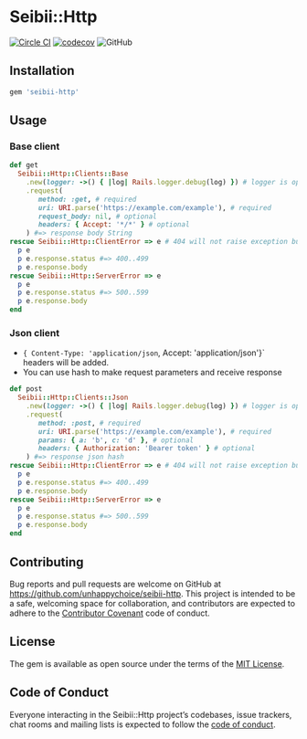 # Seibii::Http
[![Circle CI](https://circleci.com/gh/seibii/seibii-http.svg?style=shield)](https://circleci.com/gh/seibii/seibii-http)
[![codecov](https://codecov.io/gh/seibii/seibii-http/branch/master/graph/badge.svg)](https://codecov.io/gh/seibii/seibii-http)
![GitHub](https://img.shields.io/github/license/seibii/seibii-http.svg)

## Installation

```ruby
gem 'seibii-http'
```

## Usage

### Base client
```ruby
def get
  Seibii::Http::Clients::Base
    .new(logger: ->() { |log| Rails.logger.debug(log) }) # logger is optional
    .request(
       method: :get, # required
       uri: URI.parse('https://example.com/example'), # required
       request_body: nil, # optional
       headers: { Accept: '*/*' } # optional
    ) #=> response body String
rescue Seibii::Http::ClientError => e # 404 will not raise exception but just return nil response
  p e
  p e.response.status #=> 400..499
  p e.response.body
rescue Seibii::Http::ServerError => e
  p e
  p e.response.status #=> 500..599
  p e.response.body
end
```

### Json client
- `{ Content-Type: 'application/json`, Accept: 'application/json'}` headers will be added.
- You can use hash to make request parameters and receive response

```ruby
def post
  Seibii::Http::Clients::Json
    .new(logger: ->() { |log| Rails.logger.debug(log) }) # logger is optional
    .request(
       method: :post, # required
       uri: URI.parse('https://example.com/example'), # required
       params: { a: 'b', c: 'd' }, # optional
       headers: { Authorization: 'Bearer token' } # optional
    ) #=> response json hash
rescue Seibii::Http::ClientError => e # 404 will not raise exception but just return nil response
  p e
  p e.response.status #=> 400..499 
  p e.response.body
rescue Seibii::Http::ServerError => e
  p e
  p e.response.status #=> 500..599
  p e.response.body
end
```

## Contributing

Bug reports and pull requests are welcome on GitHub at https://github.com/unhappychoice/seibii-http. This project is intended to be a safe, welcoming space for collaboration, and contributors are expected to adhere to the [Contributor Covenant](http://contributor-covenant.org) code of conduct.

## License

The gem is available as open source under the terms of the [MIT License](https://opensource.org/licenses/MIT).

## Code of Conduct

Everyone interacting in the Seibii::Http project’s codebases, issue trackers, chat rooms and mailing lists is expected to follow the [code of conduct](https://github.com/unhappychoice/seibii-http/blob/master/CODE_OF_CONDUCT.md).

